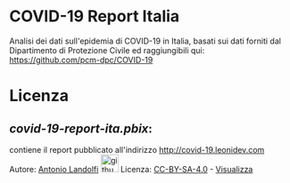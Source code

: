 # COVID-19 Report Italia
Analisi dei dati sull'epidemia di COVID-19 in Italia, basati sui dati forniti dal Dipartimento di Protezione Civile ed raggiungibili qui: https://github.com/pcm-dpc/COVID-19


# Licenza
## _covid-19-report-ita.pbix_:
contiene il report pubblicato all'indirizzo http://covid-19.leonidev.com<br/>Autore: [Antonio Landolfi](http://https://www.linkedin.com/in/antonio-landolfi/) [<img src="https://github.githubassets.com/images/modules/logos_page/GitHub-Mark.png" alt="github" title="github" width="32" height="32" />](https://github.com/leoniDEV)
Licenza: [CC-BY-SA-4.0](https://creativecommons.org/licenses/by-sa/4.0/) - [Visualizza](http://leonidev.com)